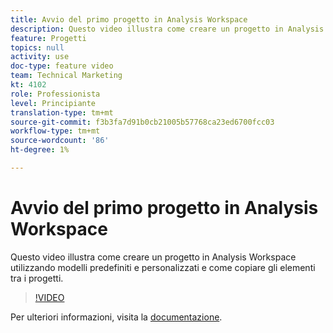 ```yaml
---
title: Avvio del primo progetto in Analysis Workspace
description: Questo video illustra come creare un progetto in Analysis Workspace utilizzando modelli predefiniti e personalizzati e come copiare gli elementi tra i progetti.
feature: Progetti
topics: null
activity: use
doc-type: feature video
team: Technical Marketing
kt: 4102
role: Professionista
level: Principiante
translation-type: tm+mt
source-git-commit: f3b3fa7d91b0cb21005b57768ca23ed6700fcc03
workflow-type: tm+mt
source-wordcount: '86'
ht-degree: 1%

---
```



# Avvio del primo progetto in Analysis Workspace

Questo video illustra come creare un progetto in Analysis Workspace utilizzando modelli predefiniti e personalizzati e come copiare gli elementi tra i progetti.

>[!VIDEO](https://video.tv.adobe.com/v/30368/?quality=12)

Per ulteriori informazioni, visita la [documentazione](https://docs.adobe.com/content/help/en/analytics/analyze/analysis-workspace/build-workspace-project/freeform-overview.html).
